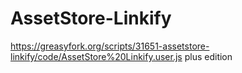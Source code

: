 # AssetStore-Linkify
https://greasyfork.org/scripts/31651-assetstore-linkify/code/AssetStore%20Linkify.user.js plus edition
